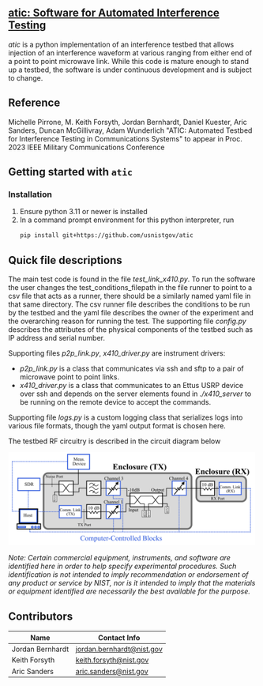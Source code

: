 ## <u>**atic: Software for Automated Interference Testing**</u>
*atic* is a python implementation of an interference testbed that allows
injection of an interference waveform at various ranging from either end of
a point to point microwave link. While this code is mature enough to stand up a
testbed, the software is under continuous development and is subject to change.

## Reference
Michelle Pirrone, M. Keith Forsyth, Jordan Bernhardt, Daniel Kuester, Aric Sanders, Duncan McGillivray, Adam Wunderlich
"ATIC: Automated Testbed for Interference Testing in Communications Systems" to appear in Proc. 2023 IEEE Military Communications Conference


## Getting started with `atic`
### Installation
1. Ensure python 3.11 or newer is installed
2. In a command prompt environment for this python interpreter, run
    ```sh
    pip install git+https://github.com/usnistgov/atic
    ```

## Quick file descriptions
The main test code is found in the file *test_link_x410.py*.  To run the software
the user changes the test_conditions_filepath in the file runner to point to a
csv file that acts as a runner, there should be a similarly named  yaml file in that
same directory.  The csv runner file describes the conditions to be run by the testbed
and the yaml file describes the owner of the experiment and the overarching reason for
running the test.  The supporting file *config.py* describes the attributes of the physical
components of the testbed such as IP address and serial number.

Supporting files *p2p_link.py*, *x410_driver.py* are instrument drivers:
- *p2p_link.py* is a class that communicates via 
ssh and sftp to a pair of microwave point to point links.
- *x410_driver.py* is a class that communicates to an Ettus
USRP device over ssh and depends on the server elements found
in *./x410_server* to be running on the remote device to accept
the commands.

Supporting file *logs.py* is a custom logging class that serializes logs into
various file formats, though the yaml output format is chosen here.

The testbed RF circuitry is described in the circuit diagram below

<img src=circuit_diagram.png alt="RF Circuit" width="500" />

_Note: Certain commercial equipment, instruments, and software are identified here in order to help specify experimental procedures.  Such identification is not intended to imply recommendation or endorsement of any product or service by NIST, nor is it intended to imply that the materials or equipment identified are necessarily the best available for the purpose._

## Contributors
| Name  | Contact Info |
|---|---|
| Jordan Bernhardt  | <jordan.bernhardt@nist.gov>  |
| Keith Forsyth  | <keith.forsyth@nist.gov>  |
| Aric Sanders  | <aric.sanders@nist.gov>  |
